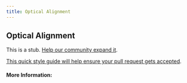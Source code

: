 ```yaml
---
title: Optical Alignment
---
```


## Optical Alignment

This is a stub. [Help our community expand it](https://github.com/freecodecamp/guides/tree/master/src/pages/articles/design/typography/optical-alignment/index.md).

[This quick style guide will help ensure your pull request gets accepted](https://github.com/freeCodeCamp/guides/blob/master/README.md).

<!-- The article goes here, in GitHub-flavored Markdown. Feel free to add YouTube videos, images, and CodePen/JSBin embeds  -->

#### More Information:
<!-- Please add any articles you think might be helpful to read before writing the article -->


